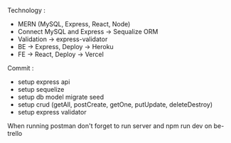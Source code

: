 Technology : 
- MERN (MySQL, Express, React, Node)
- Connect MySQL and Express -> Sequalize ORM
- Validation -> express-validator
- BE -> Express, Deploy -> Heroku
- FE -> React, Deploy -> Vercel

Commit :
- setup express api
- setup sequelize
- setup db model migrate seed
- setup crud (getAll, postCreate, getOne, putUpdate, deleteDestroy)
- setup express validator

When running postman don't forget to run server and npm run dev on be-trello
